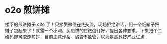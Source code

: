 # o2o 煎饼摊

楼下的煎饼摊子 o2o 了！只接受微信在线交流，现场拒绝讲话，用一个纸箱子把摊子包起来了！就露一个小洞。买煎饼的在微信订好，提出各种要求，下来扫个二维码即可取走煎饼，目前生意炸裂。城管不敢管，以为是高科技产业试点

